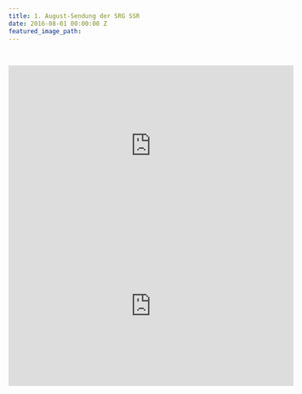 ```yaml
---
title: 1. August-Sendung der SRG SSR
date: 2016-08-01 00:00:00 Z
featured_image_path: 
---
```


&nbsp;

<iframe width="560" height="315" src="https://www.youtube.com/embed/l0h1_P5nGfI?ecver=1" frameborder="0" allowfullscreen="" allow="encrypted-media" gesture="media"></iframe>

<iframe width="560" height="315" src="https://www.youtube.com/embed/plB9kRyAzj0?ecver=1" frameborder="0" allowfullscreen="" allow="encrypted-media" gesture="media"></iframe>
